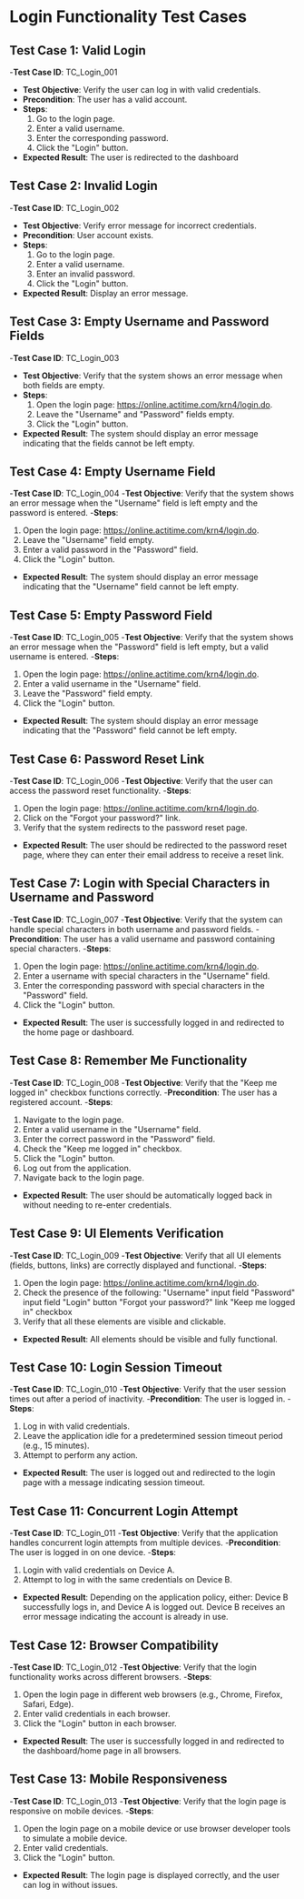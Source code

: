 # Login Functionality Test Cases

## Test Case 1: Valid Login
-**Test Case ID**: TC_Login_001
- **Test Objective**: Verify the user can log in with valid credentials.
- **Precondition**: The user has a valid account.
- **Steps**:
  1. Go to the login page.
  2. Enter a valid username.
  3. Enter the corresponding password.
  4. Click the "Login" button.
- **Expected Result**: The user is redirected to the dashboard

## Test Case 2: Invalid Login
-**Test Case ID**: TC_Login_002
- **Test Objective**: Verify error message for incorrect credentials.
- **Precondition**: User account exists.
- **Steps**:
  1. Go to the login page.
  2. Enter a valid username.
  3. Enter an invalid password.
  4. Click the "Login" button.
- **Expected Result**: Display an error message.

## Test Case 3: Empty Username and Password Fields
-**Test Case ID**: TC_Login_003
- **Test Objective**: Verify that the system shows an error message when both fields are empty.
- **Steps**:
  1. Open the login page: https://online.actitime.com/krn4/login.do.
  2. Leave the "Username" and "Password" fields empty.
  3. Click the "Login" button.
- **Expected Result**: The system should display an error message indicating that the fields cannot be left empty.

## Test Case 4: Empty Username Field
-**Test Case ID**: TC_Login_004
-**Test Objective**: Verify that the system shows an error message when the "Username" field is left empty and the password is entered.
-**Steps**:
  1. Open the login page: https://online.actitime.com/krn4/login.do.
  2. Leave the "Username" field empty.
  3. Enter a valid password in the "Password" field.
  4. Click the "Login" button.
- **Expected Result**: The system should display an error message indicating that the "Username" field cannot be left empty.

## Test Case 5: Empty Password Field
-**Test Case ID**: TC_Login_005
-**Test Objective**: Verify that the system shows an error message when the "Password" field is left empty, but a valid username is entered.
-**Steps**:
  1. Open the login page: https://online.actitime.com/krn4/login.do.
  2. Enter a valid username in the "Username" field.
  3. Leave the "Password" field empty.
  4. Click the "Login" button.
- **Expected Result**: The system should display an error message indicating that the "Password" field cannot be left empty.

## Test Case 6: Password Reset Link
-**Test Case ID**: TC_Login_006
-**Test Objective**: Verify that the user can access the password reset functionality.
-**Steps**:
  1. Open the login page: https://online.actitime.com/krn4/login.do.
  2. Click on the "Forgot your password?" link.
  3. Verify that the system redirects to the password reset page.
- **Expected Result**: The user should be redirected to the password reset page, where they can enter their email address to receive a reset link.

## Test Case 7: Login with Special Characters in Username and Password
-**Test Case ID**: TC_Login_007
-**Test Objective**: Verify that the system can handle special characters in both username and password fields.
-**Precondition**: The user has a valid username and password containing special characters.
-**Steps**:
  1. Open the login page: https://online.actitime.com/krn4/login.do.
  2. Enter a username with special characters in the "Username" field.
  3. Enter the corresponding password with special characters in the "Password" field.
  4. Click the "Login" button.
- **Expected Result**: The user is successfully logged in and redirected to the home page or dashboard.

## Test Case 8: Remember Me Functionality
-**Test Case ID**: TC_Login_008
-**Test Objective**: Verify that the "Keep me logged in" checkbox functions correctly.
-**Precondition**: The user has a registered account.
-**Steps**:
  1. Navigate to the login page.
  2. Enter a valid username in the "Username" field.
  3. Enter the correct password in the "Password" field.
  4. Check the "Keep me logged in" checkbox.
  5. Click the "Login" button.
  6. Log out from the application.
  7. Navigate back to the login page.
- **Expected Result**: The user should be automatically logged back in without needing to re-enter credentials.

## Test Case 9: UI Elements Verification
-**Test Case ID**: TC_Login_009
-**Test Objective**: Verify that all UI elements (fields, buttons, links) are correctly displayed and functional.
-**Steps**:
  1. Open the login page: https://online.actitime.com/krn4/login.do.
  2. Check the presence of the following:
    "Username" input field
    "Password" input field
    "Login" button
    "Forgot your password?" link
    "Keep me logged in" checkbox
  3. Verify that all these elements are visible and clickable.
- **Expected Result**: All elements should be visible and fully functional.

## Test Case 10: Login Session Timeout
-**Test Case ID**: TC_Login_010
-**Test Objective**: Verify that the user session times out after a period of inactivity.
-**Precondition**:  The user is logged in.
-**Steps**:
  1. Log in with valid credentials.
  2. Leave the application idle for a predetermined session timeout period (e.g., 15 minutes).
  3. Attempt to perform any action.
- **Expected Result**: The user is logged out and redirected to the login page with a message indicating session timeout.

## Test Case 11: Concurrent Login Attempt
-**Test Case ID**: TC_Login_011
-**Test Objective**: Verify that the application handles concurrent login attempts from multiple devices.
-**Precondition**: The user is logged in on one device.
-**Steps**:
  1. Login with valid credentials on Device A.
  2. Attempt to log in with the same credentials on Device B.
- **Expected Result**: Depending on the application policy, either:
    Device B successfully logs in, and Device A is logged out.
    Device B receives an error message indicating the account is already in use.

## Test Case 12: Browser Compatibility
-**Test Case ID**: TC_Login_012
-**Test Objective**: Verify that the login functionality works across different browsers.
-**Steps**:
  1. Open the login page in different web browsers (e.g., Chrome, Firefox, Safari, Edge).
  2. Enter valid credentials in each browser.
  3. Click the "Login" button in each browser.
- **Expected Result**: The user is successfully logged in and redirected to the dashboard/home page in all browsers.

## Test Case 13: Mobile Responsiveness
-**Test Case ID**: TC_Login_013
-**Test Objective**: Verify that the login page is responsive on mobile devices.
-**Steps**:
  1. Open the login page on a mobile device or use browser developer tools to simulate a mobile device.
  2. Enter valid credentials.
  3. Click the "Login" button.
- **Expected Result**: The login page is displayed correctly, and the user can log in without issues.







